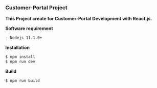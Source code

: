### Customer-Portal Project

**This Project create for Customer-Portal Development with React.js.**

**Software requirement**

```sh
- Nodejs 11.1.0+
```

**Installation**

```sh
$ npm install
$ npm run dev
```

**Build**

```sh
$ npm run build
```
